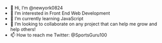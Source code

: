 - 👋 Hi, I’m @newyork0824
- 👀 I’m interested in Front End Web Development
- 🌱 I’m currently learning JavaScript
- 💞️ I’m looking to collaborate on any project that can help me grow and help others!
- 📫 How to reach me Twitter: @SportsGuru100

<!---
newyork0824/newyork0824 is a ✨ special ✨ repository because its `README.md` (this file) appears on your GitHub profile.
You can click the Preview link to take a look at your changes.
--->
